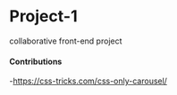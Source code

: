 # Project-1
collaborative front-end project

#### Contributions

-https://css-tricks.com/css-only-carousel/